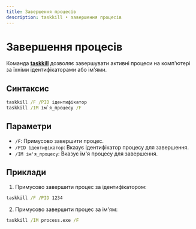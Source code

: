 ```yaml
---
title: Завершення процесів
description: taskkill • завершення процесів
---
```


# Завершення процесів

Команда **[taskkill](https://docs.microsoft.com/en-us/windows-server/administration/windows-commands/taskkill 'Microsoft Dosc')** дозволяє завершувати активні процеси на комп'ютері за їхніми ідентифікаторами або ім'ями.

## Синтаксис

```cmd
taskkill /F /PID ідентифікатор
taskkill /IM ім`я_процесу /F
```

## Параметри

- `/F`: Примусово завершити процес.
- `/PID ідентифікатор`: Вказує ідентифікатор процесу для завершення.
- `/IM ім'я_процесу`: Вказує ім'я процесу для завершення.

## Приклади

1. Примусово завершити процес за ідентифікатором:

```cmd
taskkill /F /PID 1234
```

2. Примусово завершити процес за ім'ям:

```cmd
taskkill /IM process.exe /F
```

